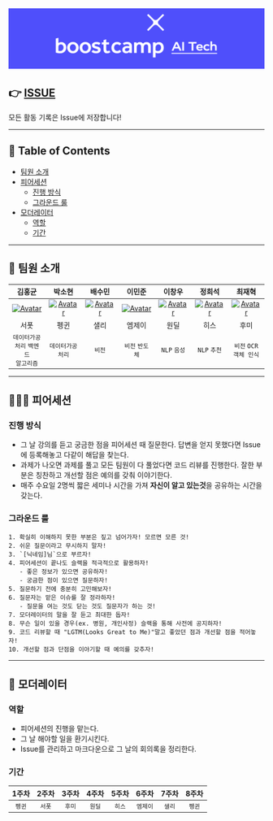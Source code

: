 <div align="center"> 
    <img src="logo.png" alt="logo"/>
</div>

## 👉 [ISSUE](https://github.com/boostcamp-ai-tech-4/peer-session/issues)

모든 활동 기록은 Issue에 저장합니다!

---

## 📝 Table of Contents

- [팀원 소개](#-팀원-소개)
- [피어세션](#-피어세션)
  - [진행 방식](#진행-방식)
  - [그라운드 룰](#그라운드-룰)
- [모더레이터](#-모더레이터)
  - [역할](#역할)
  - [기간](#기간)

---

## 👋 팀원 소개

|                                                  김홍균                                                   |                                                                          박소현                                                                           |                                                 배수민                                                  |                                                                        이민준                                                                         |                                                                         이창우                                                                         |                                                    정희석                                                     |                                                                        최재혁                                                                         |
| :-------------------------------------------------------------------------------------------------------: | :-------------------------------------------------------------------------------------------------------------------------------------------------------: | :-----------------------------------------------------------------------------------------------------: | :---------------------------------------------------------------------------------------------------------------------------------------------------: | :----------------------------------------------------------------------------------------------------------------------------------------------------: | :-----------------------------------------------------------------------------------------------------------: | :---------------------------------------------------------------------------------------------------------------------------------------------------: |
| [![Avatar](https://avatars.githubusercontent.com/u/38286295?s=460&v=4)](https://github.com/keepRainy) | [![Avatar](https://avatars.githubusercontent.com/u/37505775?s=460&u=44732fef53503e63d47192ce5c2de747eff5f0c6&v=4)](https://github.com/CoodingPenguin) | [![Avatar](https://avatars.githubusercontent.com/u/35002768?s=460&v=4)](https://github.com/bsm8734) | [![Avatar](https://avatars.githubusercontent.com/u/52944973?s=460&u=26f40c0d7a1239d864f1a82dd9a30f6b67b2c407&v=4)](https://github.com/mj950425) | [![Avatar](https://avatars.githubusercontent.com/u/59998179?s=460&u=3a7c94b4d803a79b0bd947e184838607f0bf18c7&v=4)](https://github.com/changwoomon) | [![Avatar](https://avatars.githubusercontent.com/u/37643891?s=460&v=4)](https://github.com/Heeseok-Jeong) | [![Avatar](https://avatars.githubusercontent.com/u/26226101?s=460&v=4)](https://github.com/opijae) |
|서폿|펭귄|샐리|엠제이|원딜|히스|후미|
|`데이터가공`<br/>`처리` `백엔드`<br/> `알고리즘`|`데이터가공`<br/> `처리`|`비전`|`비전` `반도체`|`NLP` `음성`|`NLP` `추천`|`비전` `OCR`<br/> `객체 인식`|


---

## 🧑‍🤝‍🧑 피어세션

### 진행 방식

- 그 날 강의를 듣고 궁금한 점을 피어세션 때 질문한다. 답변을 얻지 못했다면 Issue에 등록해놓고 다같이 해답을 찾는다.
- 과제가 나오면 과제를 풀고 모든 팀원이 다 풀었다면 코드 리뷰를 진행한다. 잘한 부분은 칭찬하고 개선할 점은 예의를 갖춰 이야기한다.
- 매주 수요일 2명씩 짧은 세미나 시간을 가져 **자신이 알고 있는것**을 공유하는 시간을 갖는다.

### 그라운드 룰

```
1. 확실히 이해하지 못한 부분은 짚고 넘어가자! 모르면 모른 것!
2. 쉬운 질문이라고 무시하지 말자!
3. `[닉네임]님`으로 부르자!
4. 피어세션이 끝나도 슬랙을 적극적으로 활용하자!
   - 좋은 정보가 있으면 공유하자!
   - 궁금한 점이 있으면 질문하자!
5. 질문하기 전에 충분히 고민해보자!
6. 질문자는 맡은 이슈를 잘 정라하자!
   - 질문을 여는 것도 닫는 것도 질문자가 하는 것!
7. 모더레이터의 말을 잘 듣고 최대한 돕자!
8. 무슨 일이 있을 경우(ex. 병원, 개인사정) 슬랙을 통해 사전에 공지하자!
9. 코드 리뷰할 때 "LGTM(Looks Great to Me)"말고 좋았던 점과 개선할 점을 적어놓자!
10. 개선할 점과 단점을 이야기할 때 예의를 갖추자!
```

---

## 👑 모더레이터

### 역할

- 피어세션의 진행을 맡는다.
- 그 날 해야할 일을 환기시킨다.
- Issue를 관리하고 마크다운으로 그 날의 회의록을 정리한다.

### 기간

| 1주차  | 2주차  | 3주차  | 4주차  | 5주차  |  6주차   | 7주차  | 8주차  |
| :----: | :----: | :----: | :----: | :----: | :------: | :----: | :----: |
| `펭귄` | `서폿` | `후미` | `원딜` | `히스` | `엠제이` | `샐리` | `펭귄` |
